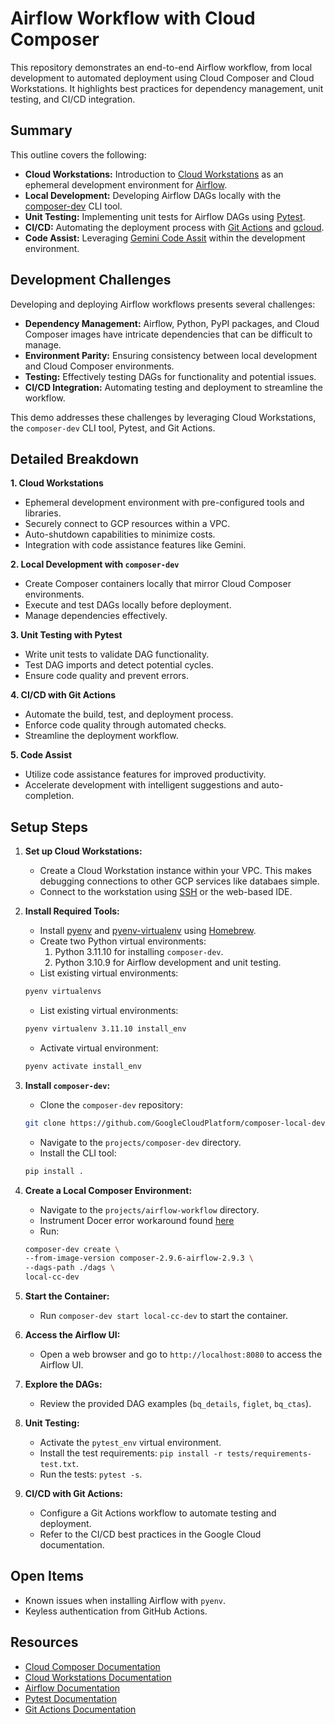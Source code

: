# Airflow Workflow with Cloud Composer

This repository demonstrates an end-to-end Airflow workflow, from local development to automated deployment using Cloud Composer and Cloud Workstations. It highlights best practices for dependency management, unit testing, and CI/CD integration.

## Summary

This outline covers the following:

- **Cloud Workstations:** Introduction to [Cloud Workstations](https://cloud.google.com/workstations/?e=48754805&hl=en) as an ephemeral development environment for [Airflow](https://airflow.apache.org/).
- **Local Development:** Developing Airflow DAGs locally with the [composer-dev](https://github.com/GoogleCloudPlatform/composer-local-dev) CLI tool.
- **Unit Testing:** Implementing unit tests for Airflow DAGs using [Pytest](https://docs.pytest.org/en/stable/).
- **CI/CD:** Automating the deployment process with [Git Actions](https://docs.github.com/en/actions/about-github-actions/understanding-github-actions) and [gcloud](https://cloud.google.com/sdk/gcloud).
- **Code Assist:** Leveraging [Gemini Code Assit](https://cloud.google.com/products/gemini/code-assist?e=48754805&hl=en) within the development environment.

## Development Challenges

Developing and deploying Airflow workflows presents several challenges:

- **Dependency Management:** Airflow, Python, PyPI packages, and Cloud Composer images have intricate dependencies that can be difficult to manage.
- **Environment Parity:** Ensuring consistency between local development and Cloud Composer environments.
- **Testing:** Effectively testing DAGs for functionality and potential issues.
- **CI/CD Integration:** Automating testing and deployment to streamline the workflow.

This demo addresses these challenges by leveraging Cloud Workstations, the `composer-dev` CLI tool, Pytest, and Git Actions.

## Detailed Breakdown

**1. Cloud Workstations**

- Ephemeral development environment with pre-configured tools and libraries.
- Securely connect to GCP resources within a VPC.
- Auto-shutdown capabilities to minimize costs.
- Integration with code assistance features like Gemini.

**2. Local Development with `composer-dev`**

- Create Composer containers locally that mirror Cloud Composer environments.
- Execute and test DAGs locally before deployment.
- Manage dependencies effectively.

**3. Unit Testing with Pytest**

- Write unit tests to validate DAG functionality.
- Test DAG imports and detect potential cycles.
- Ensure code quality and prevent errors.

**4. CI/CD with Git Actions**

- Automate the build, test, and deployment process.
- Enforce code quality through automated checks.
- Streamline the deployment workflow.

**5. Code Assist**

- Utilize code assistance features for improved productivity.
- Accelerate development with intelligent suggestions and auto-completion.

## Setup Steps

1.  **Set up Cloud Workstations:**

    - Create a Cloud Workstation instance within your VPC. This makes debugging connections to other GCP services like databaes simple.
    - Connect to the workstation using [SSH](https://cloud.google.com/workstations/docs/develop-code-using-local-vscode-editor) or the web-based IDE.

2.  **Install Required Tools:**

    - Install [pyenv](https://github.com/pyenv/pyenv-virtualenv) and [pyenv-virtualenv](https://github.com/pyenv/pyenv-virtualenv) using [Homebrew](https://docs.brew.sh/Homebrew-on-Linux).
    - Create two Python virtual environments:
      1. Python 3.11.10 for installing `composer-dev`.
      2. Python 3.10.9 for Airflow development and unit testing.
    - List existing virtual environments:

    ```bash
    pyenv virtualenvs
    ```

    - List existing virtual environments:

    ```bash
    pyenv virtualenv 3.11.10 install_env
    ```

    - Activate virtual environment:

    ```bash
    pyenv activate install_env
    ```

3.  **Install `composer-dev`:**

    - Clone the `composer-dev` repository:

    ```bash
    git clone https://github.com/GoogleCloudPlatform/composer-local-dev.git`
    ```

    - Navigate to the `projects/composer-dev` directory.
    - Install the CLI tool:

    ```bash
    pip install .
    ```

4.  **Create a Local Composer Environment:**

    - Navigate to the `projects/airflow-workflow` directory.
    - Instrument Docer error workaround found [here](https://github.com/GoogleCloudPlatform/composer-local-dev/issues/61)
    - Run:

    ```bash
    composer-dev create \
    --from-image-version composer-2.9.6-airflow-2.9.3 \
    --dags-path ./dags \
    local-cc-dev
    ```

5.  **Start the Container:**

    - Run `composer-dev start local-cc-dev` to start the container.

6.  **Access the Airflow UI:**

    - Open a web browser and go to `http://localhost:8080` to access the Airflow UI.

7.  **Explore the DAGs:**

    - Review the provided DAG examples (`bq_details`, `figlet`, `bq_ctas`).

8.  **Unit Testing:**

    - Activate the `pytest_env` virtual environment.
    - Install the test requirements: `pip install -r tests/requirements-test.txt`.
    - Run the tests: `pytest -s`.

9.  **CI/CD with Git Actions:**

    - Configure a Git Actions workflow to automate testing and deployment.
    - Refer to the CI/CD best practices in the Google Cloud documentation.

## Open Items

- Known issues when installing Airflow with `pyenv`.
- Keyless authentication from GitHub Actions.

## Resources

- [Cloud Composer Documentation](https://cloud.google.com/composer)
- [Cloud Workstations Documentation](https://www.google.com/url?sa=E&source=gmail&q=https://cloud.google.com/workstations)
- [Airflow Documentation](https://www.google.com/url?sa=E&source=gmail&q=https://airflow.apache.org/)
- [Pytest Documentation](https://www.google.com/url?sa=E&source=gmail&q=https://docs.pytest.org/)
- [Git Actions Documentation](https://www.google.com/url?sa=E&source=gmail&q=https://docs.github.com/en/actions)
